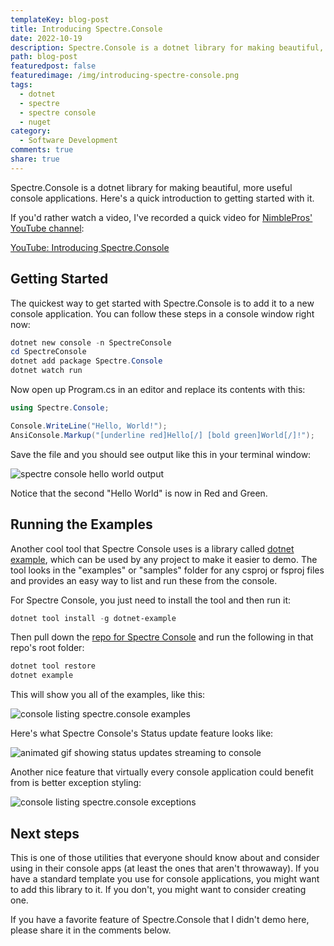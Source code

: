 ```yaml
---
templateKey: blog-post
title: Introducing Spectre.Console
date: 2022-10-19
description: Spectre.Console is a dotnet library for making beautiful, more useful console applications.
path: blog-post
featuredpost: false
featuredimage: /img/introducing-spectre-console.png
tags:
  - dotnet
  - spectre
  - spectre console
  - nuget
category:
  - Software Development
comments: true
share: true
---
```


Spectre.Console is a dotnet library for making beautiful, more useful console applications. Here's a quick introduction to getting started with it.

If you'd rather watch a video, I've recorded a quick video for [NimblePros' YouTube channel](https://youtube.com/nimblepros/):

[YouTube: Introducing Spectre.Console](https://www.youtube.com/watch?v=rXJ2p2Am_0I)

## Getting Started

The quickest way to get started with Spectre.Console is to add it to a new console application. You can follow these steps in a console window right now:

```powershell
dotnet new console -n SpectreConsole
cd SpectreConsole
dotnet add package Spectre.Console
dotnet watch run
```

Now open up Program.cs in an editor and replace its contents with this:

```csharp
using Spectre.Console;

Console.WriteLine("Hello, World!");
AnsiConsole.Markup("[underline red]Hello[/] [bold green]World[/]!");
```

Save the file and you should see output like this in your terminal window:

![spectre console hello world output](/img/spectre-console-hello-world.png)

Notice that the second "Hello World" is now in Red and Green.

## Running the Examples

Another cool tool that Spectre Console uses is a library called [dotnet example](https://github.com/patriksvensson/dotnet-example), which can be used by any project to make it easier to demo. The tool looks in the "examples" or "samples" folder for any csproj or fsproj files and provides an easy way to list and run these from the console.

For Spectre Console, you just need to install the tool and then run it:

```powershell
dotnet tool install -g dotnet-example
```

Then pull down the [repo for Spectre Console](https://github.com/spectreconsole/spectre.console) and run the following in that repo's root folder:

```powershell
dotnet tool restore
dotnet example
```

This will show you all of the examples, like this:

![console listing spectre.console examples](/img/spectre-console-examples.png)

Here's what Spectre Console's Status update feature looks like:

![animated gif showing status updates streaming to console](/img/spectre-status.gif)

Another nice feature that virtually every console application could benefit from is better exception styling:

![console listing spectre.console exceptions](/img/spectre-console-exceptions.png)

## Next steps

This is one of those utilities that everyone should know about and consider using in their console apps (at least the ones that aren't throwaway). If you have a standard template you use for console applications, you might want to add this library to it. If you don't, you might want to consider creating one.

If you have a favorite feature of Spectre.Console that I didn't demo here, please share it in the comments below.
